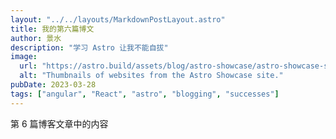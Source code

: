 ```yaml
---
layout: "../../layouts/MarkdownPostLayout.astro"
title: 我的第六篇博文
author: 景水
description: "学习 Astro 让我不能自拔"
image:
  url: "https://astro.build/assets/blog/astro-showcase/astro-showcase-screenshot.jpg"
  alt: "Thumbnails of websites from the Astro Showcase site."
pubDate: 2023-03-28
tags: ["angular", "React", "astro", "blogging", "successes"]
---
```


第 6 篇博客文章中的内容
